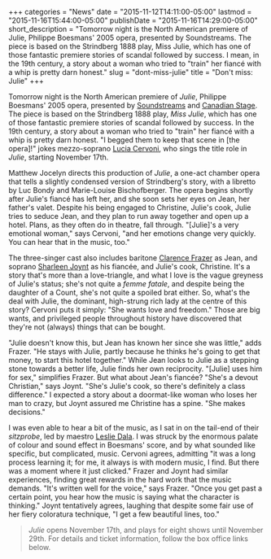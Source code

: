 +++
categories = "News"
date = "2015-11-12T14:11:00-05:00"
lastmod = "2015-11-16T15:44:00-05:00"
publishDate = "2015-11-16T14:29:00-05:00"
short_description = "Tomorrow night is the North American premiere of Julie, Philippe Boesmans' 2005 opera, presented by Soundstreams. The piece is based on the Strindberg 1888 play, Miss Julie, which has one of those fantastic premiere stories of scandal followed by success. I mean, in the 19th century, a story about a woman who tried to \"train\" her fiancé with a whip is pretty darn honest."
slug = "dont-miss-julie"
title = "Don&#039;t miss: Julie"
+++

Tomorrow night is the North American premiere of *Julie*, Philippe Boesmans' 2005 opera, presented by [Soundstreams](/scene/companies/soundstreams/) and [Canadian Stage](https://www.canadianstage.com/Online/). The piece is based on the Strindberg 1888 play, *Miss Julie*, which has one of those fantastic premiere stories of scandal followed by success. In the 19th century, a story about a woman who tried to "train" her fiancé with a whip is pretty darn honest. "I begged them to keep that scene in [the opera]!" jokes mezzo-soprano [Lucia Cervoni](/scene/people/lucia-cervoni/), who sings the title role in *Julie*, starting November 17th.

Matthew Jocelyn directs this production of *Julie*, a one-act chamber opera that tells a slightly condensed version of Strindberg's story, with a libretto by Luc Bondy and Marie-Louise Bischofberger. The opera begins shortly after Julie's fiancé has left her, and she soon sets her eyes on Jean, her father's valet. Despite his being engaged to Christine, Julie's cook, Julie tries to seduce Jean, and they plan to run away together and open up a hotel. Plans, as they often do in theatre, fall through. "[Julie]'s a very emotional woman," says Cervoni, "and her emotions change very quickly. You can hear that in the music, too."

The three-singer cast also includes baritone [Clarence Frazer](/scene/people/clarence-frazer/) as Jean, and soprano [Sharleen Joynt](/scene/people/sharleen-joynt/) as his fiancée, and Julie's cook, Christine. It's a story that's more than a love-triangle, and what I love is the vague greyness of Julie's status; she's not quite a *femme fatale*, and despite being the daughter of a Count, she's not quite a spoiled brat either. So, what's the deal with Julie, the dominant, high-strung rich lady at the centre of this story? Cervoni puts it simply: "She wants love and freedom." Those are big wants, and privileged people throughout history have discovered that they're not (always) things that can be bought.

"Julie doesn't know this, but Jean has known her since she was little," adds Frazer. "He stays with Julie, partly because he thinks he's going to get that money, to start this hotel together." While Jean looks to Julie as a stepping stone towards a better life, Julie finds her own reciprocity. "[Julie] uses him for sex," simplifies Frazer. But what about Jean's fiancée? "She's a devout Christian," says Joynt. "She's Julie's cook, so there's definitely a class difference." I expected a story about a doormat-like woman who loses her man to crazy, but Joynt assured me Christine has a spine. "She makes decisions."

I was even able to hear a bit of the music, as I sat in on the tail-end of their *sitzprobe*, led by maestro [Leslie Dala](/scene/people/leslie-dala/). I was struck by the enormous palate of colour and sound effect in Boesmans' score, and by what sounded like specific, but complicated, music. Cervoni agrees, admitting "it was a long process learning it; for me, it always is with modern music, I find. But there was a moment where it just clicked." Frazer and Joynt had similar experiences, finding great rewards in the hard work that the music demands. "It's written well for the voice," says Frazer. "Once you get past a certain point, you hear how the music is saying what the character is thinking." Joynt tentatively agrees, laughing that despite some fair use of her fiery coloratura technique, "I get a few beautiful lines, too."

>*Julie* opens November 17th, and plays for eight shows until November 29th. For details and ticket information, follow the box office links below.

